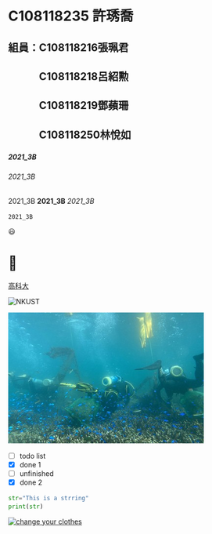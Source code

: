 # C108118235 許琇喬

## 組員：C108118216張珮君
## 　　　C108118218呂紹勲
## 　　　C108118219鄧蘋珊
## 　　　C108118250林悅如
###

####

##### 2021_3B

###### 2021_3B

2021_3B **2021_3B** *2021_3B*

`2021_3B`

😃
# 🐞

[高科大](https://nkust.edu.tw)

![NKUST](https://www.nkust.edu.tw/var/file/0/1000/img/513/182513897.png)

![fig](nkust.jpg "美麗的海洋")

- [ ] todo list
- [x] done 1
- [ ] unfinished
- [x] done 2 

```python
str="This is a strring"
print(str)
```

[![change your clothes](https://i.ytimg.com/an_webp/kxWUcCUfDuE/mqdefault_6s.webp?du=3000&sqp=CPn8yooG&rs=AOn4CLAozmi_toZ39T0DeTc22Yd1a2T0oQ)](https://www.youtube.com/watch?v=kxWUcCUfDuE "change your clothes")
